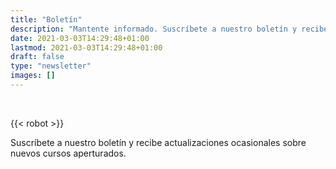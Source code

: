```yaml
---
title: "Boletín"
description: "Mantente informado. Suscríbete a nuestro boletín y recibe actualizaciones ocasionales sobre nuevos cursos aperturados o herramientas que te pueden servir durante la carrera."
date: 2021-03-03T14:29:48+01:00
lastmod: 2021-03-03T14:29:48+01:00
draft: false
type: "newsletter"
images: []
---
```


<br>

{{< robot >}}

Suscríbete a nuestro boletín y recibe actualizaciones ocasionales sobre nuevos cursos aperturados.

<br>
